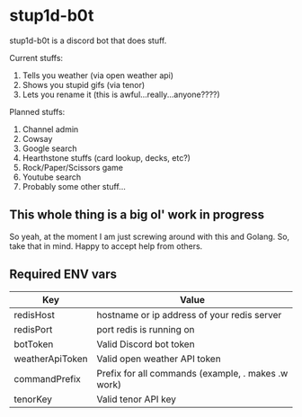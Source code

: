 # stup1d-b0t
stup1d-b0t is a discord bot that does stuff.

Current stuffs:
 1. Tells you weather (via open weather api)
 2. Shows you stupid gifs (via tenor)
 3. Lets you rename it (this is awful...really...anyone????)

Planned stuffs:
 1. Channel admin
 2. Cowsay
 3. Google search
 4. Hearthstone stuffs (card lookup, decks, etc?)
 5. Rock/Paper/Scissors game
 6. Youtube search
 7. Probably some other stuff...

## This whole thing is a big ol' work in progress
So yeah, at the moment I am just screwing around with this and Golang.  So, take that in mind.  Happy to accept help from others.

## Required ENV vars
| Key | Value |
|--|--|
| redisHost | hostname or ip address of your redis server |
| redisPort | port redis is running on |
| botToken | Valid Discord bot token |
| weatherApiToken | Valid open weather API token |
| commandPrefix | Prefix for all commands (example, . makes .w work) |
| tenorKey | Valid tenor API key |
